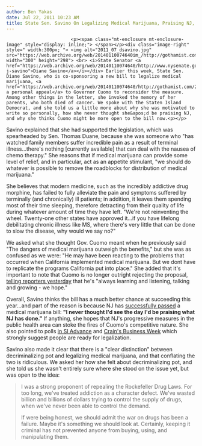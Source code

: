 ```yaml
---
author: Ben Yakas
date: Jul 22, 2011 10:23 AM
title: State Sen. Savino On Legalizing Medical Marijuana, Praising NJ, And Convincing Cuomo
---
```



                            
                            
                            
                            <p><span class="mt-enclosure mt-enclosure-image" style="display: inline;"> </span></p><div class="image-right" style=" width:300px; "> <img alt="2011_07_dsavino.jpg" src="https://web.archive.org/web/20140110074640im_/http://gothamist.com/attachments/jen/2011_07_dsavino.jpg" width="300" height="298"> <br> <i>State Senator <a href="https://web.archive.org/web/20140110074640/http://www.nysenate.gov/senator/diane-j-savino">Diane Savino</a></i></div> Earlier this week, State Sen. Diane Savino, who is co-sponsoring a new bill to legalize medical marijuana, <a href="https://web.archive.org/web/20140110074640/http://gothamist.com/2011/07/21/politicians_fight_for_medical_marij.php">made a personal appeal</a> to Governor Cuomo to reconsider the measure. Among other things in the letter, she invoked the memory of her parents, who both died of cancer. We spoke with the Staten Island Democrat, and she told us a little more about why she was motivated to write so personally, how she never thought she&apos;d be praising NJ, and why she thinks Cuomo might be more open to the bill now.<p></p>

<p>Savino explained that she had supported the legislation, which was spearheaded by Sen. Thomas Duane, because she was someone who &quot;has watched family members suffer incredible pain as a result of terminal illness...there&apos;s nothing [currently available] that can deal with the nausea of chemo therapy.&quot; She reasons that if medical marijuana can provide some level of relief, and in particular, act as an appetite stimulant, &quot;we should do whatever is possible to remove the roadblocks for distribution of medical marijuana.&quot;</p>

<p>She believes that modern medicine, such as the incredibly addictive drug morphine, has failed to fully alleviate the pain and symptoms suffered by terminally (and chronically) ill patients; in addition, it leaves them spending most of their time sleeping, therefore detracting from their quality of life during whatever amount of time they have left. &quot;We&apos;re not reinventing the wheel. Twenty-one other states have approved it...if you have lifelong debilitating chronic illness like MS, where there&apos;s very little that can be done to slow the disease, why would we say no?&quot;</p>

<p>We asked what she thought Gov. Cuomo meant when he previously said &quot;The dangers of medical marijuana outweigh the benefits,&quot; but she was as confused as we were: &quot;He may have been reacting to the problems that occurred when California implemented medical marijuana. But we dont have to replicate the programs California put into place.&quot; She added that it&apos;s important to note that Cuomo is no longer outright rejecting the proposal, <a href="https://web.archive.org/web/20140110074640/http://www.nydailynews.com/blogs/dailypolitics/2011/07/cuomo-reviewing-legalization-of-medical-pot">telling reporters yesterday</a> that he&apos;s &quot;always learning and listening, talking and growing - we hope.&quot;</p>

<p>Overall, Savino thinks the bill has a much better chance at succeeding this year...and part of the reason is because NJ has <a href="https://web.archive.org/web/20140110074640/http://gothamist.com/2011/02/27/i_can_has_medical_marijuana_licence.php">successfully passed</a> a medical marijuana bill: <strong>&quot;I never thought I&apos;d see the day I&apos;d be praising what NJ has done.&quot;</strong> If anything, she hopes that NJ&apos;s progressive measures in the public health area can stoke the fires of Cuomo&apos;s competitive nature. She also pointed to polls <a href="https://web.archive.org/web/20140110074640/http://www.silive.com/news/index.ssf/2011/07/state_sen_diane_savino_pushes/2039/comments-6.html">in SI Advance</a> and <a href="https://web.archive.org/web/20140110074640/http://mycrains.crainsnewyork.com/blogs/polls/2011/07/should-new-york-legalize-medical-marijuana/">Crain&apos;s Business Week</a> which strongly suggest people are ready for legalization.</p>

<p>Savino also made it clear that there is a &quot;clear distinction&quot; between decriminalizing pot and legalizing medical marijuana, and that conflating the two is ridiculous. We asked her how she felt about decriminalizing pot, and she told us she wasn&apos;t entirely sure where she stood on the issue yet, but was open to the idea: </p>

<blockquote>I was a strong proponent of repealing the Rockefeller Drug Laws. For too long, we&apos;ve treated addiction as a character defect. We&apos;ve wasted billion and billions of dollars trying to control the supply of drugs, when we&apos;ve never been able to control the demand.

<p>If were being honest, we should admit the war on drugs has been a failure. Maybe it&apos;s something we should look at. Certainly, keeping it criminal has not prevented anyone from buying, using, and manipulating them.</p></blockquote><p></p>
                            
                            
                            